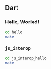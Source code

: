 ## Dart

### Hello, Worled!

```sh
cd hello
make
```

### `js_interop`

```sh
cd js_interop_hello
make
```
